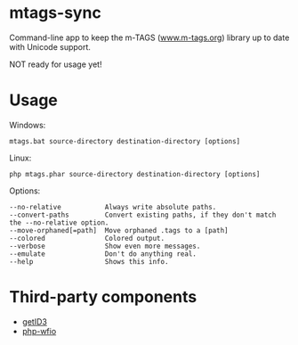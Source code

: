 # mtags-sync
Command-line app to keep the m-TAGS (www.m-tags.org) library up to date with Unicode support.

NOT ready for usage yet!

# Usage
Windows:
```
mtags.bat source-directory destination-directory [options]
```
Linux:
```
php mtags.phar source-directory destination-directory [options]
```
Options:
```
--no-relative           Always write absolute paths.
--convert-paths         Convert existing paths, if they don't match the --no-relative option.
--move-orphaned[=path]  Move orphaned .tags to a [path]
--colored               Colored output.  
--verbose               Show even more messages.
--emulate               Don't do anything real.
--help                  Shows this info.
```

# Third-party components
- [getID3](https://github.com/JamesHeinrich/getID3)
- [php-wfio](https://github.com/kenjiuno/php-wfio)
